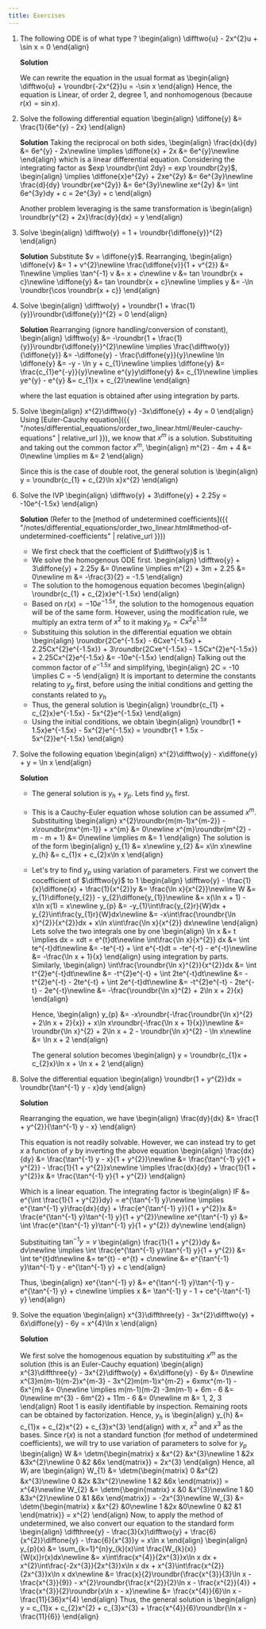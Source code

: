 ```yaml
---
title: Exercises
---
```


1. The following ODE is of what type ?
    \begin{align}
        \difftwo{u} - 2x^{2}u + \sin x = 0
    \end{align}

    **Solution**

    We can rewrite the equation in the usual format as
    \begin{align}
        \difftwo{u} + \roundbr{-2x^{2}}u = -\sin x
    \end{align}
    Hence, the equation is Linear, of order 2, degree 1, and nonhomogenous (because $r(x) = \sin x$).

1. Solve the following differential equation
    \begin{align}
        \diffone{y} &= \frac{1}{6e^{y} - 2x}
    \end{align}

    **Solution**
    Taking the reciprocal on both sides,
    \begin{align}
        \frac{dx}{dy} &= 6e^{y} - 2x\newline
        \implies \diffone{x} + 2x &= 6e^{y}\newline
    \end{align}
    which is a linear differential equation. Considering the integrating factor as $exp \roundbr{\int 2dy} = exp \roundbr{2y}$,
    \begin{align}
        \implies \diffone{x}e^{2y} + 2xe^{2y} &= 6e^{3y}\newline
        \frac{d}{dy} \roundbr{xe^{2y}} &= 6e^{3y}\newline
        xe^{2y} &= \int 6e^{3y}dy + c = 2e^{3y} + c
    \end{align}

    Another problem leveraging is the same transformation is
    \begin{align}
        \roundbr{y^{2} + 2x}\frac{dy}{dx} = y
    \end{align}

1. Solve
    \begin{align}
        \difftwo{y} = 1 + \roundbr{\diffone{y}}^{2}
    \end{align}

    **Solution**
    Substitute $v = \diffone{y}$. Rearranging,
    \begin{align}
        \diffone{v} &= 1 + v^{2}\newline
        \frac{\diffone{v}}{1 + v^{2}} &= 1\newline
        \implies \tan^{-1} v &= x + c\newline
        v &= tan \roundbr{x + c}\newline
        \diffone{y} &= tan \roundbr{x + c}\newline
        \implies y &= -\ln \roundbr{\cos \roundbr{x + c}}
    \end{align}

1. Solve
    \begin{align}
        \difftwo{y} + \roundbr{1 + \frac{1}{y}}\roundbr{\diffone{y}}^{2} = 0
    \end{align}

    **Solution**
    Rearranging (ignore handling/conversion of constant),
    \begin{align}
        \difftwo{y} &= -\roundbr{1 + \frac{1}{y}}\roundbr{\diffone{y}}^{2}\newline
        \implies \frac{\difftwo{y}}{\diffone{y}} &= -\diffone{y} - \frac{\diffone{y}}{y}\newline
        \ln \diffone{y} &= -y - \ln y + c_{1}\newline
        \implies \diffone{y} &= \frac{c_{1}e^{-y}}{y}\newline
        e^{y}y\diffone{y} &= c_{1}\newline
        \implies ye^{y} - e^{y} &= c_{1}x + c_{2}\newline
    \end{align}

    where the last equation is obtained after using integration by parts.

1. Solve
    \begin{align}
        x^{2}\difftwo{y} -3x\diffone{y} + 4y = 0
    \end{align}
    Using [Euler-Cauchy equation]({{ "/notes/differential_equations/order_two_linear.html/#euler-cauchy-equations" | relative_url }}), we know that $x^{m}$ is a solution. Substituiting and taking out the common factor $x^{m}$,
    \begin{align}
        m^{2} - 4m + 4 &= 0\newline
        \implies m &= 2
    \end{align}

    Since this is the case of double root, the general solution is
    \begin{align}
        y = \roundbr{c_{1} + c_{2}\ln x}x^{2}
    \end{align}

1. Solve the IVP
    \begin{align}
        \difftwo{y} + 3\diffone{y} + 2.25y = -10e^{-1.5x}
    \end{align}

    **Solution** (Refer to the [method of undetermined coefficients]({{ "/notes/differential_equations/order_two_linear.html#method-of-undetermined-coefficients" | relative_url }}))
    * We first check that the coefficient of $\difftwo{y}$ is 1.
    * We solve the homogenous ODE first.
        \begin{align}
            \difftwo{y} + 3\diffone{y} + 2.25y &= 0\newline
            \implies m^{2} + 3m + 2.25 &= 0\newline
            m &= -\frac{3}{2} = -1.5
        \end{align}
    * The solution to the homogenous equation becomes
        \begin{align}
            \roundbr{c_{1} + c_{2}x}e^{-1.5x}
        \end{align}
    * Based on $r(x) = -10e^{-1.5x}$, the solution to the homogenous equation will be of the same form. However, using the modification rule, we multiply an extra term of $x^{2}$ to it making $y_{p} = Cx^{2}e^{1.5x}$
    * Substituing this solution in the differential equation we obtain
        \begin{align}
            \roundbr{2Ce^{-1.5x} - 6Cxe^{-1.5x} + 2.25Cx^{2}e^{-1.5x}} + 3\roundbr{2Cxe^{-1.5x} - 1.5Cx^{2}e^{-1.5x}} + 2.25Cx^{2}e^{-1.5x} &= -10e^{-1.5x}
        \end{align}
        Talking out the common factor of $e^{-1.5x}$ and simplifying,
        \begin{align}
            2C = -10 \implies C = -5
        \end{align}
        It is important to determine the constants relating to $y_{p}$ first, before using the initial conditions and getting the constants related to $y_{h}$
    * Thus, the general solution is
        \begin{align}
            \roundbr{c_{1} + c_{2}x}e^{-1.5x} - 5x^{2}e^{-1.5x}
        \end{align}
    * Using the initial conditions, we obtain
        \begin{align}
            \roundbr{1 + 1.5x}e^{-1.5x} - 5x^{2}e^{-1.5x} = \roundbr{1 + 1.5x - 5x^{2}}e^{-1.5x}
        \end{align}

1. Solve the following equation
    \begin{align}
        x^{2}\difftwo{y} - x\diffone{y} + y = \ln x
    \end{align}

    **Solution**

    * The general solution is $y_{h} + y_{p}$. Lets find $y_{h}$ first.
    * This is a Cauchy-Euler equation whose solution can be assumed $x^{m}$. Substituiting
        \begin{align}
            x^{2}\roundbr{m(m-1)x^{m-2}} - x\roundbr{mx^{m-1}} + x^{m} &= 0\newline
            x^{m}\roundbr{m^{2} - m - m + 1} &= 0\newline
            \implies m &= 1
        \end{align}
        The solution is of the form
        \begin{align}
            y_{1} &= x\newline
            y_{2} &= x\ln x\newline
            y_{h} &= c_{1}x + c_{2}x\ln x
        \end{align}
    * Let's try to find $y_{p}$ using variation of parameters. First we convert the cocefficient of $\difftwo{y}$ to 1
        \begin{align}
            \difftwo{y} - \frac{1}{x}\diffone{x} + \frac{1}{x^{2}}y &= \frac{\ln x}{x^{2}}\newline
            W &= y_{1}\diffone{y_{2}} - y_{2}\diffone{y_{1}}\newline
            &= x(\ln x + 1) - x\ln x(1) = x\newline
            y_{p} &= -y_{1}\int\frac{y_{2}r}{W}dx + y_{2}\int\frac{y_{1}r}{W}dx\newline
            &= -x\int\frac{\roundbr{\ln x}^{2}}{x^{2}}dx + x\ln x\int\frac{\ln x}{x^{2}} dx\newline
        \end{align}
        Lets solve the two integrals one by one
        \begin{align}
            \ln x &= t \implies dx = xdt = e^{t}dt\newline
            \int\frac{\ln x}{x^{2}} dx &= \int te^{-t}dt\newline
            &= -te^{-t} + \int e^{-t}dt = -te^{-t} - e^{-t}\newline
            &= -\frac{\ln x + 1}{x}
        \end{align}
        using integration by parts. Similarly,
        \begin{align}
            \int\frac{\roundbr{\ln x}^{2}}{x^{2}}dx &= \int t^{2}e^{-t}dt\newline
            &= -t^{2}e^{-t} + \int 2te^{-t}dt\newline
            &= -t^{2}e^{-t} - 2te^{-t} + \int 2e^{-t}dt\newline
            &= -t^{2}e^{-t} - 2te^{-t} - 2e^{-t}\newline
            &= -\frac{\roundbr{\ln x}^{2} + 2\ln x + 2}{x}
        \end{align}

        Hence,
        \begin{align}
            y_{p} &= -x\roundbr{-\frac{\roundbr{\ln x}^{2} + 2\ln x + 2}{x}} + x\ln x\roundbr{-\frac{\ln x + 1}{x}}\newline
            &= \roundbr{\ln x}^{2} + 2\ln x + 2 - \roundbr{\ln x}^{2} - \ln x\newline
            &= \ln x + 2
        \end{align}

        The general solution becomes
        \begin{align}
            y = \roundbr{c_{1}x + c_{2}x}\ln x + \ln x + 2
        \end{align}

1. Solve the differential equation
    \begin{align}
        \roundbr{1 + y^{2}}dx = \roundbr{\tan^{-1} y - x}dy
    \end{align}

    **Solution**

    Rearranging the equation, we have
    \begin{align}
        \frac{dy}{dx} &= \frac{1 + y^{2}}{\tan^{-1} y - x}
    \end{align}

    This equation is not readily solvable. However, we can instead try to get $x$ a function of $y$ by inverting the above equation
    \begin{align}
        \frac{dx}{dy} &= \frac{\tan^{-1} y - x}{1 + y^{2}}\newline
        &= \frac{\tan^{-1} y}{1 + y^{2}} - \frac{1}{1 + y^{2}}x\newline
        \implies \frac{dx}{dy} + \frac{1}{1 + y^{2}}x &= \frac{\tan^{-1} y}{1 + y^{2}}
    \end{align}

    Which is a linear equation. The integrating factor is
    \begin{align}
        IF &= e^{\int \frac{1}{1 + y^{2}}dy} = e^{\tan^{-1} y}\newline
        \implies e^{\tan^{-1} y}\frac{dx}{dy} + \frac{e^{\tan^{-1} y}}{1 + y^{2}}x &= \frac{e^{\tan^{-1} y}\tan^{-1} y}{1 + y^{2}}\newline
        xe^{\tan^{-1} y} &= \int \frac{e^{\tan^{-1} y}\tan^{-1} y}{1 + y^{2}} dy\newline
    \end{align}

    Substituiting $\tan^{-1} y = v$
    \begin{align}
        \frac{1}{1 + y^{2}}dy &= dv\newline
        \implies \int \frac{e^{\tan^{-1} y}\tan^{-1} y}{1 + y^{2}} &= \int te^{t}dt\newline
        &= te^{t} - e^{t} + c\newline
        &= e^{\tan^{-1} y}\tan^{-1} y - e^{\tan^{-1} y} + c
    \end{align}

    Thus,
    \begin{align}
        xe^{\tan^{-1} y} &= e^{\tan^{-1} y}\tan^{-1} y - e^{\tan^{-1} y} + c\newline
        \implies x &= \tan^{-1} y - 1 + ce^{-\tan^{-1} y}
    \end{align}

1. Solve the equation
    \begin{align}
        x^{3}\diffthree{y} - 3x^{2}\difftwo{y} + 6x\diffone{y} - 6y = x^{4}\ln x
    \end{align}

    **Solution**

    We first solve the homogenous equation by substituiting $x^{m}$ as the solution (this is an Euler-Cauchy equation)
    \begin{align}
        x^{3}\diffthree{y} - 3x^{2}\difftwo{y} + 6x\diffone{y} - 6y &= 0\newline
        x^{3}m(m-1)(m-2)x^{m-3} - 3x^{2}m(m-1)x^{m-2} + 6xmx^{m-1} - 6x^{m} &= 0\newline
        \implies m(m-1)(m-2) -3m(m-1) + 6m - 6 &= 0\newline
        m^{3} - 6m^{2} + 11m - 6 &= 0\newline
        m &= 1, 2, 3
    \end{align}
    Root 1 is easily identifiable by inspection. Remaining roots can be obtained by factorization. Hence, $y_{h}$ is
    \begin{align}
        y_{h} &= c_{1}x + c_{2}x^{2} + c_{3}x^{3}
    \end{align}
    with $x$, $x^{2}$ and $x^{3}$ as the bases. Since $r(x)$ is not a standard function (for method of undetermined coefficients), we will try to use variation of parameters to solve for $y_{p}$
    \begin{align}
        W &= \detm{\begin{matrix}
            x &x^{2} &x^{3}\newline
            1 &2x &3x^{2}\newline
            0 &2 &6x
        \end{matrix}} = 2x^{3}
    \end{align}
    Hence, all $W_{i}$ are
    \begin{align}
        W_{1} &= \detm{\begin{matrix}
            0 &x^{2} &x^{3}\newline
            0 &2x &3x^{2}\newline
            1 &2 &6x
        \end{matrix}} = x^{4}\newline
        W_{2} &= \detm{\begin{matrix}
            x &0 &x^{3}\newline
            1 &0 &3x^{2}\newline
            0 &1 &6x
        \end{matrix}} = -2x^{3}\newline
        W_{3} &= \detm{\begin{matrix}
            x &x^{2} &0\newline
            1 &2x &0\newline
            0 &2 &1
        \end{matrix}} = x^{2}
    \end{align}
    Now, to apply the method of undetermined, we also convert our equation to the standard form
    \begin{align}
        \diffthree{y} - \frac{3}{x}\difftwo{y} + \frac{6}{x^{2}}\diffone{y} - \frac{6}{x^{3}}y = x\ln x
    \end{align}
    \begin{align}
        y_{p}(x) &= \sum_{k=1}^{n}y_{k}(x)\int \frac{W_{k}(x)}{W(x)}r(x)dx\newline
        &= x\int\frac{x^{4}}{2x^{3}}x\ln x dx + x^{2}\int\frac{-2x^{3}}{2x^{3}}x\ln x dx + x^{3}\int\frac{x^{2}}{2x^{3}}x\ln x dx\newline
        &= \frac{x}{2}\roundbr{\frac{x^{3}}{3}\ln x - \frac{x^{3}}{9}} - x^{2}\roundbr{\frac{x^{2}}{2}\ln x - \frac{x^{2}}{4}} + \frac{x^{3}}{2}\roundbr{x\ln x - x}\newline
        &= \frac{x^{4}}{6}\ln x - \frac{11}{36}x^{4}
    \end{align}
    Thus, the general solution is
    \begin{align}
        y = c_{1}x + c_{2}x^{2} + c_{3}x^{3} + \frac{x^{4}}{6}\roundbr{\ln x - \frac{11}{6}}
    \end{align}
